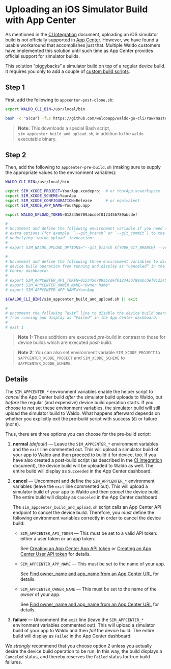 # Uploading an iOS Simulator Build with App Center

As mentioned in the [CI Integration](CI_INTEGRATION.md) document, uploading an
iOS simulator build is not officially supported in [App Center]. However, we
have found a usable workaround that accomplishes just that. Multiple Waldo
customers have implemented this solution until such time as App Center provides
official support for simulator builds.

This solution “piggybacks” a simulator build on top of a regular device build.
It requires you only to add a couple of [custom build scripts][build_scripts].

## Step 1

First, add the following to `appcenter-post-clone.sh`:

```bash
export WALDO_CLI_BIN=/usr/local/bin

bash -c "$(curl -fLs https://github.com/waldoapp/waldo-go-cli/raw/master/install-waldo.sh)"
```

> **Note:** This downloads a special Bash script,
> `sim_appcenter_build_and_upload.sh`, in addition to the `waldo` executable
> binary.

## Step 2

Then, add the following to `appcenter-pre-build.sh` (making sure to supply the
appropriate values to the environment variables):

```bash
WALDO_CLI_BIN=/usr/local/bin

export SIM_XCODE_PROJECT=YourApp.xcodeproj  # or YourApp.xcworkspace
export SIM_XCODE_SCHEME=YourApp
export SIM_XCODE_CONFIGURATION=Release      # or equivalent
export SIM_XCODE_APP_NAME=YourApp.app

export WALDO_UPLOAD_TOKEN=0123456789abcdef0123456789abcdef

#
# Uncomment and define the following environment variable if you need to pass
# extra options (for example, `--git_branch` or `--git_commit`) to the
# underlying `waldo upload` invocation:
#
# export SIM_WALDO_UPLOAD_OPTIONS="--git_branch ${YOUR_GIT_BRANCH} --verbose"

#
# Uncomment and define the following three environment variables to disable the
# device build operation from running and display as “Canceled” in the App
# Center dashboard:
#
# export SIM_APPCENTER_API_TOKEN=0123456789abcdef0123456789abcdef01234567
# export SIM_APPCENTER_OWNER_NAME="Owner Name"
# export SIM_APPCENTER_APP_NAME=YourApp

${WALDO_CLI_BIN}/sim_appcenter_build_and_upload.sh || exit

#
# Uncomment the following “exit” line to disable the device build operation
# from running and display as “Failed” in the App Center dashboard:
#
# exit 1
```

> **Note 1:** These additions are executed _pre_-build in contrast to those for
> device builds which are executed _post_-build.

> **Note 2:** You can also set environment variable `SIM_XCODE_PROJECT` to
> `$APPCENTER_XCODE_PROJECT` and `SIM_XCODE_SCHEME` to
> `$APPCENTER_XCODE_SCHEME`.

## Details

The `SIM_APPCENTER_*` environment variables enable the helper script to
_cancel_ the App Center build _after_ the simulator build uploads to Waldo, but
_before_ the regular (and expensive) device build operation starts. If you
choose to _not_ set these environment variables, the simulator build will still
upload the simulator build to Waldo. What happens afterward depends on whether
you explicitly exit the pre-build script with success (`0`) or failure (_not_
`0`).

Thus, there are three options you can choose for the pre-build script:

1. **normal** _(default)_ — Leave the `SIM_APPCENTER_*` environment variables
   and the `exit` line commented out. This will upload a simulator build of
   your app to Waldo and then proceed to build it for device, too. If you have
   also created a post-build script (as described in the [CI
   Integration](CI_INTEGRATION.md) document), the device build will be uploaded
   to Waldo as well. The entire build will display as `Succeeded` in the App
   Center dashboard.

2. **cancel** — Uncomment and define the `SIM_APPCENTER_*` environment
   variables (leave the `exit` line commented out). This will upload a
   simulator build of your app to Waldo and then _cancel_ the device build. The
   entire build will display as `Canceled` in the App Center dashboard.

   The `sim_appcenter_build_and_upload.sh` script calls an App Center API
   endpoint to cancel the device build. Therefore, you _must_ define the
   following environment variables correctly in order to cancel the device
   build:

   - `SIM_APPCENTER_API_TOKEN` — This must be set to a valid API token: either
     a user token or an app token.

     See [Creating an App Center App API token][app_api_token] or [Creating an
     App Center User API token][user_api_token] for details.

   - `SIM_APPCENTER_APP_NAME` — This must be set to the name of your app.

     See [Find owner_name and app_name from an App Center URL][owner_app_names]
     for details.

   - `SIM_APPCENTER_OWNER_NAME` — This must be set to the name of the _owner_
     of your app.

     See [Find owner_name and app_name from an App Center URL][owner_app_names]
     for details.

3. **failure** — Uncomment the `exit` line (leave the `SIM_APPCENTER_*`
   environment variables commented out). This will upload a simulator build of
   your app to Waldo and then _fail_ the device build. The
   entire build will display as `Failed` in the App Center dashboard.

We _strongly_ recommend that you choose option 2 unless you actually desire the
device build operation to be run. In this way, the build displays a `Canceled`
status, and thereby reserves the `Failed` status for true build failures.

[App Center]:   https://appcenter.ms

[app_api_token]:    https://docs.microsoft.com/en-us/appcenter/api-docs/#creating-an-app-center-app-api-token
[build_scripts]:    https://docs.microsoft.com/en-us/appcenter/build/custom/scripts/
[owner_app_names]:  https://docs.microsoft.com/en-us/appcenter/api-docs/#find-owner_name-and-app_name-from-an-app-center-url
[user_api_token]:   https://docs.microsoft.com/en-us/appcenter/api-docs/#creating-an-app-center-user-api-token
